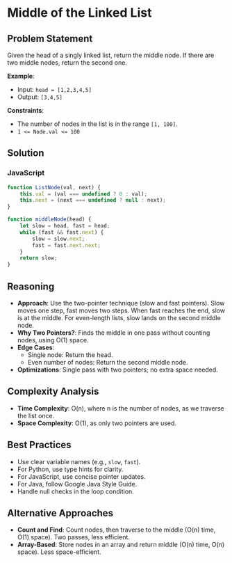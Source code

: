 # Middle of the Linked List

## Problem Statement
Given the head of a singly linked list, return the middle node. If there are two middle nodes, return the second one.

**Example**:
- Input: `head = [1,2,3,4,5]`
- Output: `[3,4,5]`

**Constraints**:
- The number of nodes in the list is in the range `[1, 100]`.
- `1 <= Node.val <= 100`

## Solution

### JavaScript
```javascript
function ListNode(val, next) {
    this.val = (val === undefined ? 0 : val);
    this.next = (next === undefined ? null : next);
}

function middleNode(head) {
    let slow = head, fast = head;
    while (fast && fast.next) {
        slow = slow.next;
        fast = fast.next.next;
    }
    return slow;
}
```

## Reasoning
- **Approach**: Use the two-pointer technique (slow and fast pointers). Slow moves one step, fast moves two steps. When fast reaches the end, slow is at the middle. For even-length lists, slow lands on the second middle node.
- **Why Two Pointers?**: Finds the middle in one pass without counting nodes, using O(1) space.
- **Edge Cases**:
  - Single node: Return the head.
  - Even number of nodes: Return the second middle node.
- **Optimizations**: Single pass with two pointers; no extra space needed.

## Complexity Analysis
- **Time Complexity**: O(n), where n is the number of nodes, as we traverse the list once.
- **Space Complexity**: O(1), as only two pointers are used.

## Best Practices
- Use clear variable names (e.g., `slow`, `fast`).
- For Python, use type hints for clarity.
- For JavaScript, use concise pointer updates.
- For Java, follow Google Java Style Guide.
- Handle null checks in the loop condition.

## Alternative Approaches
- **Count and Find**: Count nodes, then traverse to the middle (O(n) time, O(1) space). Two passes, less efficient.
- **Array-Based**: Store nodes in an array and return middle (O(n) time, O(n) space). Less space-efficient.